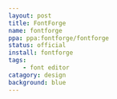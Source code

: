 ```yaml
---
layout: post
title: FontForge
name: fontforge
ppa: ppa:fontforge/fontforge
status: official
install: fontforge
tags:
    - font editor
catagory: design
background: blue
---
```



